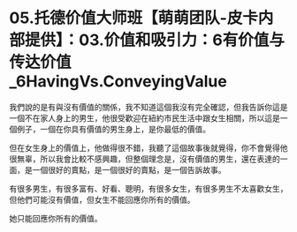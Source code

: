 # 05.托德价值大师班【萌萌团队-皮卡内部提供】：03.价值和吸引力：6有价值与传达价值_6HavingVs.ConveyingValue

我們說的是有與沒有價值的關係，我不知道這個我沒有完全確認，但我告訴你這是一個不在家人身上的男生，他很受歡迎在紐約市民生活中跟女生相關，所以這是一個例子，一個在你具有價值的男生身上，是你最低的價值。

但在女生身上的價值上，他做得很不錯，我聽了這個故事後就覺得，你不會覺得他很無辜，所以我會比較不感興趣，但整個理念是，沒有價值的男生，還在表達的一面，是一個很好的賣點，是一個很好的賣點，是一個告訴故事。

有很多男生，有很多富有、好看、聰明，有很多女生，有很多男生不太喜歡女生，但他們可能沒有價值，但女生不能回應你所有的價值。

她只能回應你所有的價值。
